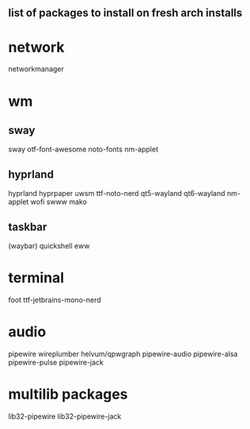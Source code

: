 ## list of packages to install on fresh arch installs

# network

networkmanager

# wm

## sway

sway
otf-font-awesome
noto-fonts
nm-applet

## hyprland

hyprland
hyprpaper
uwsm
ttf-noto-nerd
qt5-wayland
qt6-wayland
nm-applet
wofi
swww
mako

## taskbar

(waybar)
quickshell
eww

# terminal

foot
ttf-jetbrains-mono-nerd

# audio

pipewire
wireplumber
helvum/qpwgraph
pipewire-audio
pipewire-alsa
pipewire-pulse
pipewire-jack

# multilib packages

lib32-pipewire
lib32-pipewire-jack
